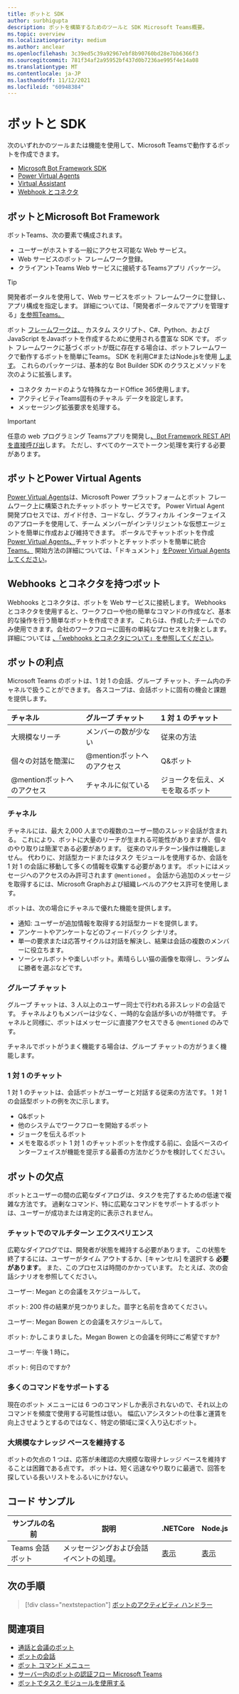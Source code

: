 ```yaml
---
title: ボットと SDK
author: surbhigupta
description: ボットを構築するためのツールと SDK Microsoft Teams概要。
ms.topic: overview
ms.localizationpriority: medium
ms.author: anclear
ms.openlocfilehash: 3c39ed5c39a92967ebf8b90760bd28e7bb6366f3
ms.sourcegitcommit: 781f34af2a95952bf437d0b7236ae995f4e14a08
ms.translationtype: MT
ms.contentlocale: ja-JP
ms.lasthandoff: 11/12/2021
ms.locfileid: "60948384"
---
```

# <a name="bots-and-sdks"></a>ボットと SDK

次のいずれかのツールまたは機能を使用して、Microsoft Teamsで動作するボットを作成できます。

* [Microsoft Bot Framework SDK](#bots-with-the-microsoft-bot-framework)
* [Power Virtual Agents](#bots-with-power-virtual-agents)
* [Virtual Assistant](~/samples/virtual-assistant.md)
* [Webhook とコネクタ](#bots-with-webhooks-and-connectors)

## <a name="bots-with-the-microsoft-bot-framework"></a>ボットとMicrosoft Bot Framework

ボットTeams、次の要素で構成されます。

* ユーザーがホストする一般にアクセス可能な Web サービス。
* Web サービスのボット フレームワーク登録。
* クライアントTeams Web サービスに接続するTeamsアプリ パッケージ。

> [!TIP]
> 開発者ポータルを使用して、Web サービスをボット フレームワークに登録し、アプリ構成を指定します。 詳細については、「開発者ポータルでアプリを管理する」[を参照Teams。](~/concepts/build-and-test/teams-developer-portal.md)

ボット [フレームワークは、](https://dev.botframework.com/) カスタム スクリプト、C#、Python、および JavaScript をJavaボットを作成するために使用される豊富な SDK です。 ボット フレームワークに基づくボットが既に存在する場合は、ボットフレームワークで動作するボットを簡単にTeams。 SDK を利用C#またはNode.jsを使用 [します](/microsoftteams/platform/#pivot=sdk-tools)。 これらのパッケージは、基本的な Bot Builder SDK のクラスとメソッドを次のように拡張します。

* コネクタ カードのような特殊なカードOffice 365使用します。
* アクティビティTeams固有のチャネル データを設定します。
* メッセージング拡張要求を処理する。

> [!IMPORTANT]
> 任意の web プログラミング Teamsアプリを開発し[、Bot Framework REST API を直接呼び出](/bot-framework/rest-api/bot-framework-rest-overview)します。 ただし、すべてのケースでトークン処理を実行する必要があります。

## <a name="bots-with-power-virtual-agents"></a>ボットとPower Virtual Agents

[Power Virtual Agents](/power-virtual-agents/fundamentals-what-is-power-virtual-agents)は、Microsoft Power プラットフォームとボット フレームワーク上に構築されたチャットボット サービスです。 Power Virtual Agent 開発プロセスでは、ガイド付き、コードなし、グラフィカル インターフェイスのアプローチを使用して、チーム メンバーがインテリジェントな仮想エージェントを簡単に作成および維持できます。 ポータルでチャットボットを作成[Power Virtual Agents、](https://powervirtualagents.microsoft.com)チャットボットとチャットボットを簡単に統合[Teams。](how-to/add-power-virtual-agents-bot-to-teams.md) 開始方法の詳細については、「ドキュメント」[をPower Virtual Agentsしてください](/power-virtual-agents)。

## <a name="bots-with-webhooks-and-connectors"></a>Webhooks とコネクタを持つボット

Webhooks とコネクタは、ボットを Web サービスに接続します。 Webhooks とコネクタを使用すると、ワークフローや他の簡単なコマンドの作成など、基本的な操作を行う簡単なボットを作成できます。 これらは、作成したチームでのみ使用できます。会社のワークフローに固有の単純なプロセスを対象とします。 詳細については [、「webhooks とコネクタについて」を参照してください](~/webhooks-and-connectors/what-are-webhooks-and-connectors.md)。

## <a name="advantages-of-bots"></a>ボットの利点

Microsoft Teams のボットは、1 対 1 の会話、グループ チャット、チーム内のチャネルで扱うことができます。 各スコープは、会話ボットに固有の機会と課題を提供します。

| チャネル | グループ チャット | 1 対 1 のチャット |
| :-- | :-- | :-- |
| 大規模なリーチ | メンバーの数が少ない | 従来の方法 |
| 個々の対話を簡潔に | @mentionボットへのアクセス  | Q&ボット |
| @mentionボットへのアクセス | チャネルに似ている | ジョークを伝え、メモを取るボット |

### <a name="in-a-channel"></a>チャネル

チャネルには、最大 2,000 人までの複数のユーザー間のスレッド会話が含まれる。 これにより、ボットに大量のリーチが生まれる可能性がありますが、個々のやり取りは簡潔である必要があります。 従来のマルチターン操作は機能しません。 代わりに、対話型カードまたはタスク モジュールを使用するか、会話を 1 対 1 の会話に移動して多くの情報を収集する必要があります。 ボットにはメッセージへのアクセスのみ許可されます `@mentioned` 。 会話から追加のメッセージを取得するには、Microsoft Graphおよび組織レベルのアクセス許可を使用します。

ボットは、次の場合にチャネルで優れた機能を提供します。

* 通知: ユーザーが追加情報を取得する対話型カードを提供します。
* アンケートやアンケートなどのフィードバック シナリオ。
* 単一の要求または応答サイクルは対話を解決し、結果は会話の複数のメンバーに役立ちます。
* ソーシャルボットや楽しいボット。素晴らしい猫の画像を取得し、ランダムに勝者を選ぶなどです。

### <a name="in-a-group-chat"></a>グループ チャット

グループ チャットは、3 人以上のユーザー同士で行われる非スレッドの会話です。 チャネルよりもメンバーは少なく、一時的な会話が多いのが特徴です。 チャネルと同様に、ボットはメッセージに直接アクセスできる `@mentioned` のみです。

チャネルでボットがうまく機能する場合は、グループ チャットの方がうまく機能します。

### <a name="in-a-one-to-one-chat"></a>1 対 1 のチャット

1 対 1 のチャットは、会話ボットがユーザーと対話する従来の方法です。 1 対 1 の会話型ボットの例を次に示します。
* Q&ボット
* 他のシステムでワークフローを開始するボット 
* ジョークを伝えるボット
* メモを取るボット 1 対 1 のチャットボットを作成する前に、会話ベースのインターフェイスが機能を提示する最善の方法かどうかを検討してください。

## <a name="disadvantages-of-bots"></a>ボットの欠点

ボットとユーザーの間の広範なダイアログは、タスクを完了するための低速で複雑な方法です。 過剰なコマンド、特に広範なコマンドをサポートするボットは、ユーザーが成功または肯定的に表示されません。

### <a name="have-multi-turn-experiences-in-chat"></a>チャットでのマルチターン エクスペリエンス

広範なダイアログでは、開発者が状態を維持する必要があります。 この状態を終了するには、ユーザーがタイム アウトするか、[キャンセル] を選択する **必要があります**。 また、このプロセスは時間のかかっています。 たとえば、次の会話シナリオを参照してください。

ユーザー: Megan との会議をスケジュールして。

ボット: 200 件の結果が見つかりました。苗字と名前を含めてください。

ユーザー: Megan Bowen との会議をスケジュールして。

ボット: かしこまりました。Megan Bowen との会議を何時にご希望ですか?

ユーザー: 午後 1 時に。

ボット: 何日のですか?

### <a name="support-too-many-commands"></a>多くのコマンドをサポートする

現在のボット メニューには 6 つのコマンドしか表示されないので、それ以上のコマンドを頻度で使用する可能性は低い。 幅広いアシスタントの仕事と運賃を向上させようとするのではなく、特定の領域に深く入り込むボット。

### <a name="maintain-a-large-knowledge-base"></a>大規模なナレッジ ベースを維持する

ボットの欠点の 1 つは、応答が未確認の大規模な取得ナレッジ ベースを維持することは困難である点です。 ボットは、短く迅速なやり取りに最適で、回答を探している長いリストをふるいにかけない。

## <a name="code-sample"></a>コード サンプル

|サンプルの名前 | 説明 | .NETCore | Node.js |
|----------------|-----------------|--------------|----------------|
| Teams 会話ボット | メッセージングおよび会話イベントの処理。 |[表示](https://github.com/microsoft/BotBuilder-Samples/tree/master/samples/csharp_dotnetcore/57.teams-conversation-bot)|[表示](https://github.com/microsoft/BotBuilder-Samples/tree/master/samples/javascript_nodejs/57.teams-conversation-bot)|

## <a name="next-step"></a>次の手順

> [!div class="nextstepaction"]
> [ボットのアクティビティ ハンドラー](~/bots/bot-basics.md)

## <a name="see-also"></a>関連項目

* [通話と会議のボット](~/bots/calls-and-meetings/calls-meetings-bots-overview.md)
* [ボットの会話](~/bots/how-to/conversations/conversation-basics.md)
* [ボット コマンド メニュー](~/bots/how-to/create-a-bot-commands-menu.md)
* [サーバー内のボットの認証フロー Microsoft Teams](~/bots/how-to/authentication/auth-flow-bot.md)
* [ボットでタスク モジュールを使用する](~/task-modules-and-cards/task-modules/task-modules-bots.md)
